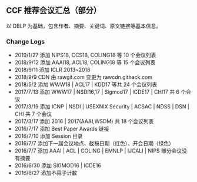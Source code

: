 ## CCF 推荐会议汇总（部分）

以 DBLP 为基础，包含作者、摘要、关键词、原文链接等基本信息。

### Change Logs

- 2019/1/27  添加 NIPS18, CCS18, COLING18 等 10 个会议列表
- 2018/9/12  添加 AAAI18, ACL18, COLING18 等 15 个会议列表
- 2018/9/11  添加 ICLR 2013~2018
- 2018/9/9  CDN 由 rawgit.com 变更为 rawcdn.githack.com
- 2018/5/2  添加 WWW18 | ACL17 | KDD17 等共 24 个会议列表
- 2017/7/13 添加 WWW17 | NSDI16,17 | Sigmod17 | ICDE17 | CHI17  共 6 个会议
- 2017/3/19 添加 ICNP | NSDI | USEXNIX Security | ACSAC | NDSS | DSN | CHI  共 7 个会议
- 2017/3/17 添加 2016 | 2017(AAAI,WSDM) 共 18 个会议列表
- 2016/7/17 添加 Best Paper Awards 链接
- 2016/7/10 添加 Session 目录
- 2016/7/7  添加下一届会议地点、截稿日期（红色）、开会日期（绿色）
- 2016/7/7  添加 AAAI | ACL | COLING | EMNLP | IJCALI | NIPS 部分会议没有摘要
- 2016/6/30 添加 SIGMOD16 | ICDE16
- 2016/6/27 添加不蒜子计数
